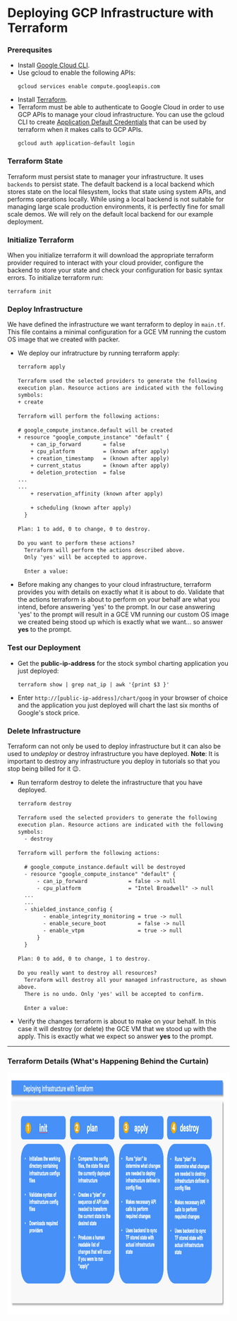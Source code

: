 # Deploying GCP Infrastructure with Terraform
### Prerequsites
* Install [Google Cloud CLI](https://cloud.google.com/sdk?hl=en).
* Use gcloud to enable the following APIs:
  ```
  gcloud services enable compute.googleapis.com
  ```
* Install [Terraform](https://developer.hashicorp.com/terraform/install#darwin).
* Terraform must be able to authenticate to Google Cloud in order to use GCP APIs to manage your cloud infrastructure.  You can use the gcloud CLI to create [Application Default Credentials](https://cloud.google.com/docs/authentication/application-default-credentials) that can be used by terraform when it makes calls to GCP APIs.  
  ```
  gcloud auth application-default login
  ```
  
### Terraform State
Terraform must persist state to manager your infrastructure.  It uses `backends` to persist state.  The default backend is a local backend which stores state on the local filesystem, locks that state using system APIs, and performs operations locally.  While using a local backend is not suitable for managing large scale production environments, it is perfectly fine for small scale demos.  We will rely on the default local backend for our example deployment.

### Initialize Terraform
When you initialize terraform it will download the appropriate terraform provider required to interact with your cloud provider, configure the backend to store your state and check your configuration for basic syntax errors.  To initialize terraform run:
  ```
  terraform init
  ```

### Deploy Infrastructure
We have defined the infrastructure we want terraform to deploy in `main.tf`.  This file contains a minimal configuration for a GCE VM running the custom OS image that we created with packer.
* We deploy our infratructure by running terraform apply:
  ```
  terraform apply
  
  Terraform used the selected providers to generate the following execution plan. Resource actions are indicated with the following symbols:
  + create

  Terraform will perform the following actions:

  # google_compute_instance.default will be created
  + resource "google_compute_instance" "default" {
      + can_ip_forward       = false
      + cpu_platform         = (known after apply)
      + creation_timestamp   = (known after apply)
      + current_status       = (known after apply)
      + deletion_protection  = false
  ...
  ...
      + reservation_affinity (known after apply)

      + scheduling (known after apply)
    }

  Plan: 1 to add, 0 to change, 0 to destroy.

  Do you want to perform these actions?
    Terraform will perform the actions described above.
    Only 'yes' will be accepted to approve.

    Enter a value:
  ```
* Before making any changes to your cloud infrastructure, terraform provides you with details on exactly what it is about to do.  Validate that the actions terraform is about to perform on your behalf are what you intend, before answering 'yes' to the prompt.  In our case answering 'yes' to the prompt will result in a GCE VM running our custom OS image we created being stood up which is exactly what we want... so answer __yes__ to the prompt.

### Test our Deployment
* Get the __public-ip-address__ for the stock symbol charting application you just deployed:
  ```
  terraform show | grep nat_ip | awk '{print $3 }'
  ```
* Enter `http://[public-ip-address]/chart/goog` in your browser of choice and the application you just deployed will chart the last six months of Google's stock price. 
### Delete Infrastructure
Terraform can not only be used to deploy infrastructure but it can also be used to _undeploy_ or destroy infrastructure you have deployed.  __Note__:  It is important to destroy any infrastructure you deploy in tutorials so that you stop being billed for it :wink:. 

* Run terraform destroy to delete the infrastructure that you have deployed.
  ```
  terraform destroy

  Terraform used the selected providers to generate the following execution plan. Resource actions are indicated with the following symbols:
    - destroy

  Terraform will perform the following actions:

    # google_compute_instance.default will be destroyed
    - resource "google_compute_instance" "default" {
        - can_ip_forward             = false -> null
        - cpu_platform               = "Intel Broadwell" -> null
    ...
    ...
    - shielded_instance_config {
          - enable_integrity_monitoring = true -> null
          - enable_secure_boot          = false -> null
          - enable_vtpm                 = true -> null
        }
    }

  Plan: 0 to add, 0 to change, 1 to destroy.

  Do you really want to destroy all resources?
    Terraform will destroy all your managed infrastructure, as shown above.
    There is no undo. Only 'yes' will be accepted to confirm.

    Enter a value:
  ```
* Verify the changes terraform is about to make on your behalf.  In this case it will destroy (or delete) the GCE VM that we stood up with the apply.  This is exactly what we expect so answer __yes__ to the prompt.
---
### Terraform Details (What's Happening Behind the Curtain)
<img src="../../images/terraform.png" alt="On Nooo!" witdh="550" height="550">

